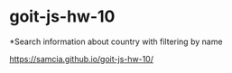 # goit-js-hw-10

*Search information about country with filtering by name

https://samcia.github.io/goit-js-hw-10/
